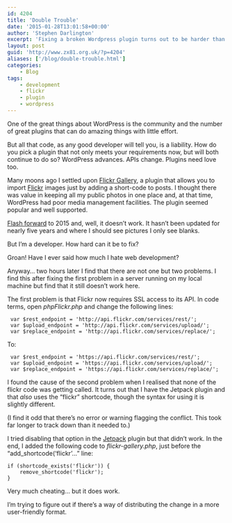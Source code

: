 ```yaml
---
id: 4204
title: 'Double Trouble'
date: '2015-01-28T13:01:58+00:00'
author: 'Stephen Darlington'
excerpt: 'Fixing a broken Wordpress plugin turns out to be harder than I was expecting.'
layout: post
guid: 'http://www.zx81.org.uk/?p=4204'
aliases: ['/blog/double-trouble.html']
categories:
    - Blog
tags:
    - development
    - flickr
    - plugin
    - wordpress
---
```


One of the great things about WordPress is the community and the number of great plugins that can do amazing things with little effort.

But all that code, as any good developer will tell you, is a liability. How do you pick a plugin that not only meets your requirements now, but will both continue to do so? WordPress advances. APIs change. Plugins need love too.

Many moons ago I settled upon [Flickr Gallery](https://wordpress.org/plugins/flickr-gallery/), a plugin that allows you to import [Flickr](http://www.flickr.com/people/stephendarlington/) images just by adding a short-code to posts. I thought there was value in keeping all my public photos in one place and, at that time, WordPress had poor media management facilities. The plugin seemed popular and well supported.

[Flash forward](http://www.imdb.com/title/tt1441135/) to 2015 and, well, it doesn’t work. It hasn’t been updated for nearly five years and where I should see pictures I only see blanks.

But I’m a developer. How hard can it be to fix?

Groan! Have I ever said how much I hate web development?

Anyway… two hours later I find that there are not one but two problems. I find this after fixing the first problem in a server running on my local machine but find that it still doesn’t work here.

The first problem is that Flickr now requires SSL access to its API. In code terms, open *phpFlickr.php* and change the following lines:

```
 var $rest_endpoint = 'http://api.flickr.com/services/rest/';
 var $upload_endpoint = 'http://api.flickr.com/services/upload/';
 var $replace_endpoint = 'http://api.flickr.com/services/replace/';
```

To:

```
 var $rest_endpoint = 'https://api.flickr.com/services/rest/';
 var $upload_endpoint = 'https://api.flickr.com/services/upload/';
 var $replace_endpoint = 'https://api.flickr.com/services/replace/';
```

I found the cause of the second problem when I realised that none of the flickr code was getting called. It turns out that I have the Jetpack plugin and that *also* uses the “flickr” shortcode, though the syntax for using it is slightly different.

(I find it odd that there’s no error or warning flagging the conflict. This took far longer to track down than it needed to.)

I tried disabling that option in the [Jetpack](https://wordpress.org/plugins/jetpack/) plugin but that didn’t work. In the end, I added the following code to *flickr-gallery.php*, just before the “add\_shortcode(‘flickr’…” line:

```
if (shortcode_exists('flickr')) {
    remove_shortcode('flickr');
}
```

Very much cheating… but it does work.

I’m trying to figure out if there’s a way of distributing the change in a more user-friendly format.